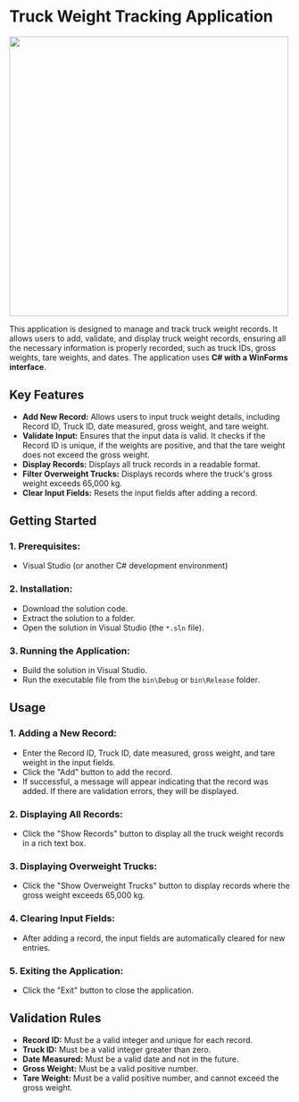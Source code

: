 # Truck Weight Tracking Application
<img src="https://github.com/user-attachments/assets/334154f4-fa41-475e-be96-e742c85eb136" width="500" />

This application is designed to manage and track truck weight records. It allows users to add, validate, and display truck weight records, ensuring all the necessary information is properly recorded, such as truck IDs, gross weights, tare weights, and dates. The application uses **C# with a WinForms interface**.

## Key Features

- **Add New Record:** Allows users to input truck weight details, including Record ID, Truck ID, date measured, gross weight, and tare weight.
- **Validate Input:** Ensures that the input data is valid. It checks if the Record ID is unique, if the weights are positive, and that the tare weight does not exceed the gross weight.
- **Display Records:** Displays all truck records in a readable format.
- **Filter Overweight Trucks:** Displays records where the truck's gross weight exceeds 65,000 kg.
- **Clear Input Fields:** Resets the input fields after adding a record.

## Getting Started

### 1. **Prerequisites:**
   - Visual Studio (or another C# development environment)

### 2. **Installation:**
   - Download the solution code.
   - Extract the solution to a folder.
   - Open the solution in Visual Studio (the `*.sln` file).

### 3. **Running the Application:**
   - Build the solution in Visual Studio.
   - Run the executable file from the `bin\Debug` or `bin\Release` folder.

## Usage

### 1. **Adding a New Record:**
   - Enter the Record ID, Truck ID, date measured, gross weight, and tare weight in the input fields.
   - Click the "Add" button to add the record.
   - If successful, a message will appear indicating that the record was added. If there are validation errors, they will be displayed.

### 2. **Displaying All Records:**
   - Click the "Show Records" button to display all the truck weight records in a rich text box.

### 3. **Displaying Overweight Trucks:**
   - Click the "Show Overweight Trucks" button to display records where the gross weight exceeds 65,000 kg.

### 4. **Clearing Input Fields:**
   - After adding a record, the input fields are automatically cleared for new entries.

### 5. **Exiting the Application:**
   - Click the "Exit" button to close the application.

## Validation Rules

- **Record ID:** Must be a valid integer and unique for each record.
- **Truck ID:** Must be a valid integer greater than zero.
- **Date Measured:** Must be a valid date and not in the future.
- **Gross Weight:** Must be a valid positive number.
- **Tare Weight:** Must be a valid positive number, and cannot exceed the gross weight.
